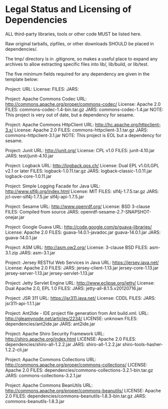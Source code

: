 Legal Status and Licensing of Dependencies
==========================================

ALL third-party libraries, tools or other code MUST be listed here.

Raw original tarballs, zipfiles, or other downloads SHOULD be placed in dependencies/.

The tmp/ directory is in .gitignore, so makes a useful place to expand any archives to
allow extracting specific files into lib/, lib/build, or lib/test.

The five minimum fields required for any dependency are given in the template below:

Project:
URL:
License:
FILES:
JARS:

Project: Apache Commons Codec
URL: http://commons.apache.org/proper/commons-codec/
License: Apache 2.0
FILES: commons-codec-1.4-bin.tar.gz
JARS: commons-codec-1.4.jar
NOTE: This project is very out of date, but a dependency for sesame.

Project: Apache Commons HttpClient
URL: http://hc.apache.org/httpclient-3.x/
License: Apache 2.0
FILES: commons-httpclient-3.1.tar.gz
JARS: commons-httpclient-3.1.jar
NOTE: This project is EOL but a dependency for sesame.

Project: Junit
URL: http://junit.org/
License: CPL v1.0
FILES: junit-4.10.jar
JARS: test/junit-4.10.jar

Project: Logback
URL: http://logback.qos.ch/
License: Dual EPL v1.0/LGPL v2.1 or later
FILES: logback-1.0.11.tar.gz
JARS: logback-classic-1.0.11.jar logback-core-1.0.11.jar

Project: Simple Logging Facade for Java
URL: http://www.slf4j.org/index.html
License: MIT
FILES: slf4j-1.7.5.tar.gz
JARS: jcl-over-slf4j-1.7.5.jar slf4j-api-1.7.5.jar

Project: Sesame
URL: http://www.openrdf.org/
License: BSD 3-clause
FILES: Compiled from source
JARS: openrdf-sesame-2.7-SNAPSHOT-onejar.jar

Project: Google Guava
URL: http://code.google.com/p/guava-libraries/
License: Apache 2.0
FILES: guava-14.0.1-javadoc.jar guava-14.0.1.jar
JARS: guava-14.0.1.jar

Project: ASM
URL: http://asm.ow2.org/
License: 3-clause BSD
FILES: asm-3.1.zip
JARS: asm-3.1.jar

Project: Jersey RESTful Web Services in Java
URL: https://jersey.java.net/
License: Apache 2.0
FILES: 
JARS: jersey-client-1.13.jar jersey-core-1.13.jar jersey-server-1.13.jar jersey-servlet-1.13.jar

Project: Jetty Servlet Engine
URL: http://www.eclipse.org/jetty/
License: Dual Apache 2.0, EPL 1.0
FILES:
JARS: jetty-all-8.1.5.v20120716.jar

Project: JSR 311
URL: https://jsr311.java.net/
License: CDDL
FILES:
JARS: jsr311-api-1.1.1.jar

Project: Ant2Ide - IDE project file generation from Ant build.xml.
URL: http://gleamynode.net/articles/2234/
LICENSE: unknown
FILES: dependencies/ant2ide.jar
JARS: ant2ide.jar

Project: Apache Shiro Security Framework
URL: http://shiro.apache.org/index.html
LICENSE: Apache 2.0
FILES: dependencies/shiro-all-1.2.2.jar
JARS: shiro-all-1.2.2.jar shiro-tools-hasher-1.2.2-cli.jar

Project: Apache Commons Collections
URL: http://commons.apache.org/proper/commons-collections/
LICENSE: Apache 2.0
FILES: dependencies/commons-collections-3.2.1-bin.tar.gz
JARS: commons-collections-3.2.1.jar

Project: Apache Commons BeanUtils
URL: http://commons.apache.org/proper/commons-beanutils/
LICENSE: Apache 2.0
FILES: dependencies/commons-beanutils-1.8.3-bin.tar.gz
JARS: commons-beanutils-1.8.3.jar
